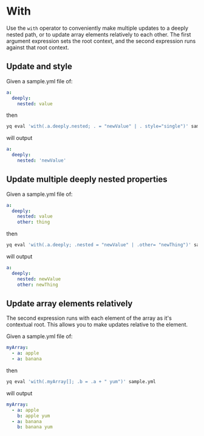 # With

Use the `with` operator to conveniently make multiple updates to a deeply nested path, or to update array elements relatively to each other. The first argument expression sets the root context, and the second expression runs against that root context.

## Update and style
Given a sample.yml file of:
```yaml
a:
  deeply:
    nested: value
```
then
```bash
yq eval 'with(.a.deeply.nested; . = "newValue" | . style="single")' sample.yml
```
will output
```yaml
a:
  deeply:
    nested: 'newValue'
```

## Update multiple deeply nested properties
Given a sample.yml file of:
```yaml
a:
  deeply:
    nested: value
    other: thing
```
then
```bash
yq eval 'with(.a.deeply; .nested = "newValue" | .other= "newThing")' sample.yml
```
will output
```yaml
a:
  deeply:
    nested: newValue
    other: newThing
```

## Update array elements relatively
The second expression runs with each element of the array as it's contextual root. This allows you to make updates relative to the element.

Given a sample.yml file of:
```yaml
myArray:
  - a: apple
  - a: banana
```
then
```bash
yq eval 'with(.myArray[]; .b = .a + " yum")' sample.yml
```
will output
```yaml
myArray:
  - a: apple
    b: apple yum
  - a: banana
    b: banana yum
```

